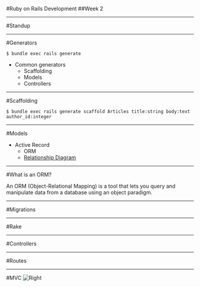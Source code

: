 #Ruby on Rails Development
##Week 2

----
#Standup

---
#Generators
```
$ bundle exec rails generate
```
* Common generators
  * Scaffolding
  * Models
  * Controllers

---
#Scaffolding
```
$ bundle exec rails generate scaffold Articles title:string body:text author_id:integer
```
---
#Models
* Active Record
  * ORM
  * [Relationship Diagram](active_record_relationships.pdf)

---
#What is an ORM?

An ORM (Object-Relational Mapping) is a tool that lets you query and manipulate data from a database using an object paradigm.

---
#Migrations

---
#Rake

---
#Controllers

---
#Routes

---
#MVC
![Right](https://softcover.s3.amazonaws.com/636/ruby_on_rails_tutorial/images/figures/mvc_detailed.png)
